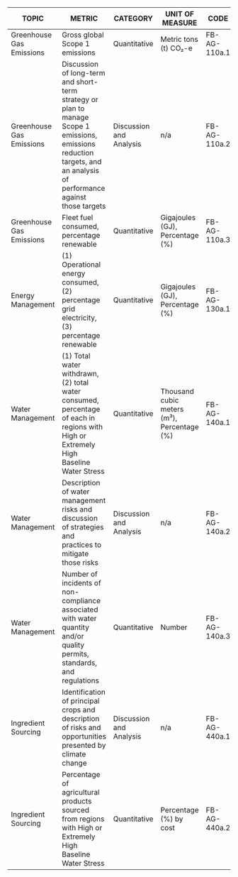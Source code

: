 | TOPIC | METRIC | CATEGORY | UNIT OF MEASURE | CODE |
|-------|--------|----------|------------------|------|
| Greenhouse Gas Emissions | Gross global Scope 1 emissions | Quantitative | Metric tons (t) CO₂-e | FB-AG-110a.1 |
| Greenhouse Gas Emissions | Discussion of long-term and short-term strategy or plan to manage Scope 1 emissions, emissions reduction targets, and an analysis of performance against those targets | Discussion and Analysis | n/a | FB-AG-110a.2 |
| Greenhouse Gas Emissions | Fleet fuel consumed, percentage renewable | Quantitative | Gigajoules (GJ), Percentage (%) | FB-AG-110a.3 |
| Energy Management | (1) Operational energy consumed, (2) percentage grid electricity, (3) percentage renewable | Quantitative | Gigajoules (GJ), Percentage (%) | FB-AG-130a.1 |
| Water Management | (1) Total water withdrawn, (2) total water consumed, percentage of each in regions with High or Extremely High Baseline Water Stress | Quantitative | Thousand cubic meters (m³), Percentage (%) | FB-AG-140a.1 |
| Water Management | Description of water management risks and discussion of strategies and practices to mitigate those risks | Discussion and Analysis | n/a | FB-AG-140a.2 |
| Water Management | Number of incidents of non-compliance associated with water quantity and/or quality permits, standards, and regulations | Quantitative | Number | FB-AG-140a.3 |
| Ingredient Sourcing | Identification of principal crops and description of risks and opportunities presented by climate change | Discussion and Analysis | n/a | FB-AG-440a.1 |
| Ingredient Sourcing | Percentage of agricultural products sourced from regions with High or Extremely High Baseline Water Stress | Quantitative | Percentage (%) by cost | FB-AG-440a.2 |